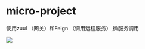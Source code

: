 # micro-project
使用zuul （网关）和Feign （调用远程服务）,微服务调用

<img src="https://content.perfect365.com/explore/5F20BD4F-5946-4659-BDD5-0508720C77B1.png" />
